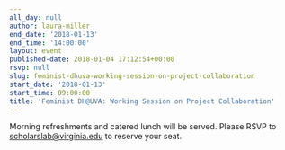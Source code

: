 ```yaml
---
all_day: null
author: laura-miller
end_date: '2018-01-13'
end_time: '14:00:00'
layout: event
published-date: 2018-01-04 17:12:54+00:00
rsvp: null
slug: feminist-dhuva-working-session-on-project-collaboration
start_date: '2018-01-13'
start_time: 09:00:00
title: 'Feminist DH@UVA: Working Session on Project Collaboration'
---
```


Morning refreshments and catered lunch will be served. Please RSVP to scholarslab@virginia.edu to reserve your seat.


